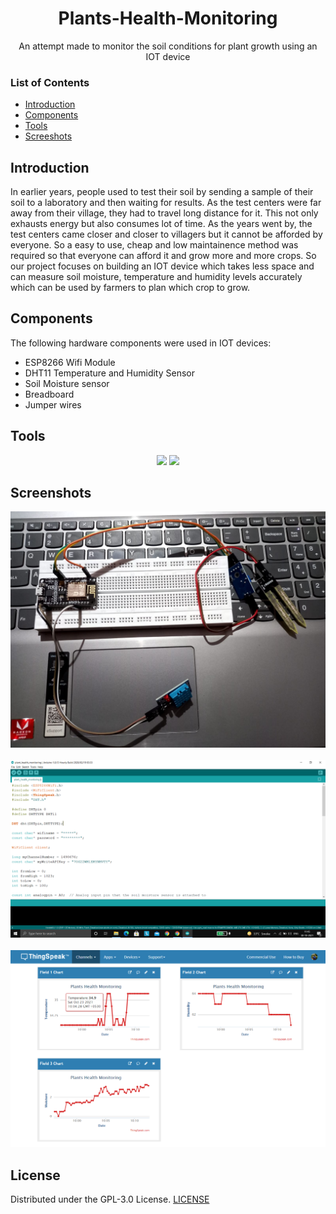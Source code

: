 <div align="center">
  <h1>Plants-Health-Monitoring</h1>
</div>


<div align="center">
  An attempt made to monitor the soil conditions for plant growth using an IOT device
</div>

### List of Contents
  - [Introduction](#introduction)
  - [Components](#components)
  - [Tools](#tools)
  - [Screeshots](#screenshots)

## Introduction
In earlier years, people used to test their soil by sending a sample of their soil to a laboratory and then waiting for results. As the test centers were far away from their village, they had to travel long distance for it. This not only exhausts energy but also consumes lot of time. As the years went by, the test centers came closer and closer to villagers but it cannot be afforded by everyone. So a easy to use, cheap and low maintainence method was required so that everyone can afford it and grow more and more crops. So our project focuses on building an IOT device which takes less space and can measure soil moisture, temperature and humidity levels accurately which can be used by farmers to plan which crop to grow.

## Components
The following hardware components were used in IOT devices:
  - ESP8266 Wifi Module
  - DHT11 Temperature and Humidity Sensor
  - Soil Moisture sensor
  - Breadboard
  - Jumper wires

## Tools
<div align="center">
  <img src="https://img.shields.io/badge/Arduino_IDE-00979D?style=for-the-badge&logo=arduino&logoColor=white">
  <img src="https://img.shields.io/badge/C%2B%2B-00599C?style=for-the-badge&logo=c%2B%2B&logoColor=white">
</div>

## Screenshots
<div align="center">
  <img src="https://github.com/AvdhootJadhav/Plants-Health-Monitoring/blob/main/plant_health_monitoring/iot.jpeg">
  <br><br>
  <img src="https://github.com/AvdhootJadhav/Plants-Health-Monitoring/blob/main/plant_health_monitoring/arduino.png">
  <br><br>
  <img src="https://github.com/AvdhootJadhav/Plants-Health-Monitoring/blob/main/plant_health_monitoring/thingspeak.png">
</div>

## License
Distributed under the GPL-3.0 License. [LICENSE](https://github.com/AvdhootJadhav/Plants-Health-Monitoring/blob/main/LICENSE)

